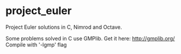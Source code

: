 project_euler
=============

Project Euler solutions in C, Nimrod and Octave.

Some problems solved in C use GMPlib. Get it here:
    http://gmplib.org/
Compile with '-lgmp' flag
